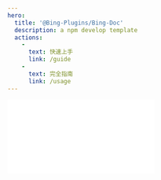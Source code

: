 ```yaml
---
hero:
  title: '@Bing-Plugins/Bing-Doc'
  description: a npm develop template
  actions:
    - 
      text: 快速上手
      link: /guide
    - 
      text: 完全指南
      link: /usage
---
```


<embed src="../README.md"></embed>
